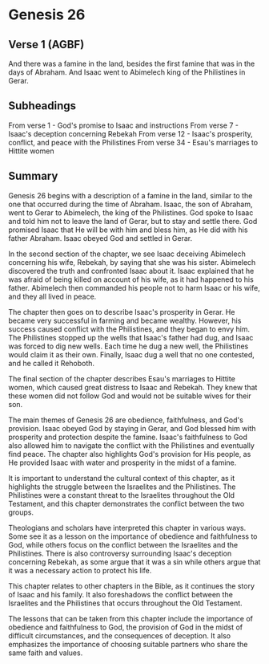# Genesis 26

## Verse 1 (AGBF)

And there was a famine in the land, besides the first famine that was in the days of Abraham. And Isaac went to Abimelech king of the Philistines in Gerar.

## Subheadings

From verse 1 - God's promise to Isaac and instructions
From verse 7 - Isaac's deception concerning Rebekah
From verse 12 - Isaac's prosperity, conflict, and peace with the Philistines
From verse 34 - Esau's marriages to Hittite women

## Summary

Genesis 26 begins with a description of a famine in the land, similar to the one that occurred during the time of Abraham. Isaac, the son of Abraham, went to Gerar to Abimelech, the king of the Philistines. God spoke to Isaac and told him not to leave the land of Gerar, but to stay and settle there. God promised Isaac that He will be with him and bless him, as He did with his father Abraham. Isaac obeyed God and settled in Gerar.

In the second section of the chapter, we see Isaac deceiving Abimelech concerning his wife, Rebekah, by saying that she was his sister. Abimelech discovered the truth and confronted Isaac about it. Isaac explained that he was afraid of being killed on account of his wife, as it had happened to his father. Abimelech then commanded his people not to harm Isaac or his wife, and they all lived in peace.

The chapter then goes on to describe Isaac's prosperity in Gerar. He became very successful in farming and became wealthy. However, his success caused conflict with the Philistines, and they began to envy him. The Philistines stopped up the wells that Isaac's father had dug, and Isaac was forced to dig new wells. Each time he dug a new well, the Philistines would claim it as their own. Finally, Isaac dug a well that no one contested, and he called it Rehoboth.

The final section of the chapter describes Esau's marriages to Hittite women, which caused great distress to Isaac and Rebekah. They knew that these women did not follow God and would not be suitable wives for their son. 

The main themes of Genesis 26 are obedience, faithfulness, and God's provision. Isaac obeyed God by staying in Gerar, and God blessed him with prosperity and protection despite the famine. Isaac's faithfulness to God also allowed him to navigate the conflict with the Philistines and eventually find peace. The chapter also highlights God's provision for His people, as He provided Isaac with water and prosperity in the midst of a famine.

It is important to understand the cultural context of this chapter, as it highlights the struggle between the Israelites and the Philistines. The Philistines were a constant threat to the Israelites throughout the Old Testament, and this chapter demonstrates the conflict between the two groups.

Theologians and scholars have interpreted this chapter in various ways. Some see it as a lesson on the importance of obedience and faithfulness to God, while others focus on the conflict between the Israelites and the Philistines. There is also controversy surrounding Isaac's deception concerning Rebekah, as some argue that it was a sin while others argue that it was a necessary action to protect his life.

This chapter relates to other chapters in the Bible, as it continues the story of Isaac and his family. It also foreshadows the conflict between the Israelites and the Philistines that occurs throughout the Old Testament.

The lessons that can be taken from this chapter include the importance of obedience and faithfulness to God, the provision of God in the midst of difficult circumstances, and the consequences of deception. It also emphasizes the importance of choosing suitable partners who share the same faith and values.